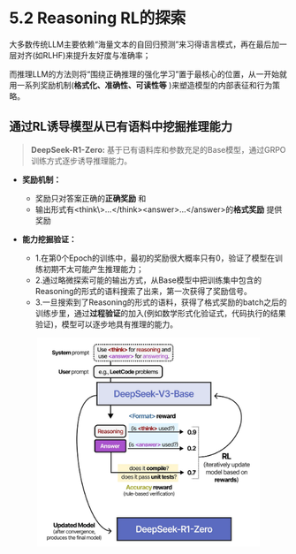 # 5.2 Reasoning RL的探索

大多数传统LLM主要依赖“海量文本的自回归预测”来习得语言模式，再在最后加一层对齐(如RLHF)来提升友好度与准确率；

而推理LLM的方法则将“围绕正确推理的强化学习”置于最核心的位置，从一开始就用一系列奖励机制(**格式化、准确性、可读性等** )来塑造模型的内部表征和行为策略。


## 通过RL诱导模型从已有语料中挖掘推理能力
> **DeepSeek-R1-Zero:** 基于已有语料库和参数充足的Base模型，通过GRPO训练方式逐步诱导推理能力。

- **奖励机制：** 
  - 奖励只对答案正确的**正确奖励** 和
  - 输出形式有\<think\\>…\</think\>\<answer\>…\</answer\>的**格式奖励** 提供奖励
  

- **能力挖掘验证：** 
  - 1.在第0个Epoch的训练中，最初的奖励很大概率只有0，验证了模型在训练初期不太可能产生推理能力；
  - 2.通过略微探索可能的输出方式，从Base模型中把训练集中包含的Reasoning的形式的语料搜索了出来，第一次获得了奖励信号。
  - 3.一旦搜索到了Reasoning的形式的语料，获得了格式奖励的batch之后的训练步里，通过**过程验证**的加入(例如数学形式化验证式，代码执行的结果验证)，模型可以逐步地具有推理的能力。
  

<div align="center">
<img src="./img/r1_GRPO.png" width=80%/>
</div>